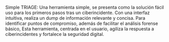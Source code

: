 Simple TRIAGE:
Una herramienta simple, se presenta como la solución fácil uso para los primeros pasos tras un ciberincidente. Con una interfaz intuitiva, realiza un dump de información relevante y concisa. Para identificar puntos de compromiso, además de facilitar el análisis forense básico,  Esta herramienta, centrada en el usuario, agiliza la respuesta a ciberincidentes y fortalece la seguridad digital.
